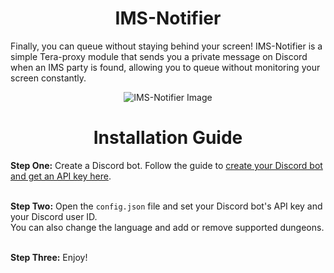 <h1 align="center" id="title">IMS-Notifier</h1>

<p id="description">
  Finally, you can queue without staying behind your screen! IMS-Notifier is a simple Tera-proxy module that sends you a private message on Discord when an IMS party is found, allowing you to queue without monitoring your screen constantly.
</p>

<div align="center">
  <img src="https://media.discordapp.net/attachments/611914511531769859/1275359881741865000/image.png?ex=66c59af2&is=66c44972&hm=aa9c048a00120e35074880fad3c67de28093704fa8e06fdb4435e128b419671f&=&format=webp&quality=lossless" alt="IMS-Notifier Image" />
</div>

<h1 align="center" id="subtitle">Installation Guide</h1>

<p id="guide">
  <strong>Step One:</strong> Create a Discord bot. Follow the guide to <a href="https://discord.com/developers/docs/intro" target="_blank">create your Discord bot and get an API key here</a>.<br><br>
  
  <strong>Step Two:</strong> Open the <code>config.json</code> file and set your Discord bot's API key and your Discord user ID.<br>
  You can also change the language and add or remove supported dungeons.<br><br>
  
  <strong>Step Three:</strong> Enjoy!
</p>
